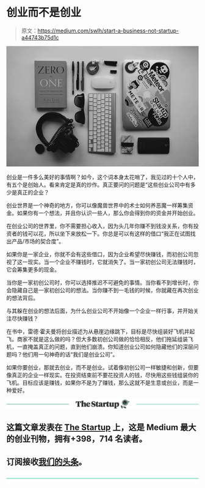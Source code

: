 # 创业而不是创业

> 原文：<https://medium.com/swlh/start-a-business-not-startup-a44743b75d1c>

![](img/13789b2db098510b4e4fd52cda5a027e.png)

创业是一件多么美好的事情啊？如今，这个词本身太花哨了，我见过的十个人中，有五个是创始人。看来肯定是真的炒作。真正要问的问题是“这些创业公司中有多少是真正的企业？

创业世界是一个神奇的地方，你可以像魔兽世界中的术士如何养恶魔一样筹集资金。如果你有一个想法，并且你认识一些人，那么你会得到你的资金并开始创业。

在创业公司的世界里，你不需要担心收入，因为头几年你赚不到钱没关系，你有投资者的钱可以花，所以坐下来放松一下。你总是可以有这样的借口“我正在试图找出产品/市场的契合度”。

如果你是一家企业，你就不会有这些借口，因为企业希望尽快赚钱，而初创公司忽视了这一现实。当一个企业不赚钱时，它就消失了。当一家初创公司无法赚钱时，它会筹集更多的现金。

当你是一家初创公司时，你可以选择推迟不可避免的事情。当你看不到增长时，你会隐藏自己是一家初创公司的想法。当你赚不到一毛钱的时候，你就藏在再次创业的想法背后。

与其躲在创业的想法后面，为什么创业公司不开始像一个企业一样行事，并开始关注尽快赚钱？

在书中，雷德·霍夫曼将创业描述为从悬崖边缘跳下，目标是尽快组装好飞机并起飞。商家不就是这么做的吗？但大多数初创公司做的恰恰相反，他们拖延组装飞机，一直掩盖真正的问题，直到他们崩溃。你知道创业公司如何隐藏他们的深层问题吗？他们用一句神奇的话“我们是创业公司”。

如果你要创业，那就去创业，而不是创业。试着像初创公司一样敏捷和创新，但要像真正的企业一样现实。在投资结束前不要花投资人的钱，尽快用这些钱组装你的飞机。目标应该是赚钱，如果你不是为了赚钱，那么这就不是生意或创业，而是一种爱好。

[![](img/308a8d84fb9b2fab43d66c117fcc4bb4.png)](https://medium.com/swlh)

## 这篇文章发表在 [The Startup](https://medium.com/swlh) 上，这是 Medium 最大的创业刊物，拥有+398，714 名读者。

## 订阅接收[我们的头条](http://growthsupply.com/the-startup-newsletter/)。

[![](img/b0164736ea17a63403e660de5dedf91a.png)](https://medium.com/swlh)